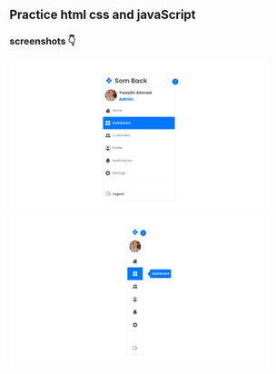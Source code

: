 ## Practice html css and javaScript

### screenshots 👇
![](./imgs/desing%20preview%201.jpg)
![](./imgs/desing%20preview%202.jpg)